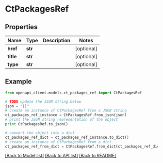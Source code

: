 # CtPackagesRef


## Properties
Name | Type | Description | Notes
------------ | ------------- | ------------- | -------------
**href** | **str** |  | [optional] 
**title** | **str** |  | [optional] 
**type** | **str** |  | [optional] 

## Example

```python
from openapi_client.models.ct_packages_ref import CtPackagesRef

# TODO update the JSON string below
json = "{}"
# create an instance of CtPackagesRef from a JSON string
ct_packages_ref_instance = CtPackagesRef.from_json(json)
# print the JSON string representation of the object
print CtPackagesRef.to_json()

# convert the object into a dict
ct_packages_ref_dict = ct_packages_ref_instance.to_dict()
# create an instance of CtPackagesRef from a dict
ct_packages_ref_from_dict = CtPackagesRef.from_dict(ct_packages_ref_dict)
```
[[Back to Model list]](../README.md#documentation-for-models) [[Back to API list]](../README.md#documentation-for-api-endpoints) [[Back to README]](../README.md)



